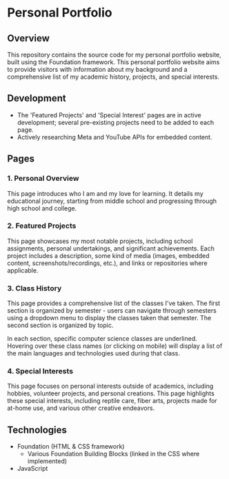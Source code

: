 # Personal Portfolio
## Overview
This repository contains the source code for my personal portfolio website, built using the Foundation framework. This personal portfolio website aims to provide visitors with information about my background and a comprehensive list of my academic history, projects, and special interests.

## Development
- The 'Featured Projects' and 'Special Interest' pages are in active development; several pre-existing projects need to be added to each page.
- Actively researching Meta and YouTube APIs for embedded content.

## Pages
### 1. Personal Overview
This page introduces who I am and my love for learning. It details my educational journey, starting from middle school and progressing through high school and college.

### 2. Featured Projects
This page showcases my most notable projects, including school assignments, personal undertakings, and significant achievements. Each project includes a description, some kind of media (images, embedded content, screenshots/recordings, etc.), and links or repositories where applicable.

### 3. Class History
This page provides a comprehensive list of the classes I've taken. The first section is organized by semester - users can navigate through semesters using a dropdown menu to display the classes taken that semester. The second section is organized by topic. 

In each section, specific computer science classes are underlined. Hovering over these class names (or clicking on mobile) will display a list of the main languages and technologies used during that class.

### 4. Special Interests
This page focuses on personal interests outside of academics, including hobbies, volunteer projects, and personal creations. This page highlights these special interests, including reptile care, fiber arts, projects made for at-home use, and various other creative endeavors.

## Technologies
- Foundation (HTML & CSS framework)
  - Various Foundation Building Blocks (linked in the CSS where implemented)
- JavaScript
